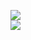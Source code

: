 [![](https://img.shields.io/badge/Made%20With-Github%20Spray-lightgrey.svg?style=for-the-badge&logo=github)](https://github.com/Annihil/github-spray#2262)  
[![](https://i.imgur.com/2DrTn0Z.gif)](https://github.com/Annihil/github-spray)